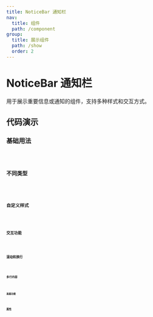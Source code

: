 ```yaml
---
title: NoticeBar 通知栏
nav:
  title: 组件
  path: /component
group:
  title: 展示组件
  path: /show
  order: 2
---
```


# NoticeBar 通知栏

用于展示重要信息或通知的组件，支持多种样式和交互方式。

## 代码演示

### 基础用法
<code src="./__fixtures__/basicUsage.tsx" />

### 不同类型
<code src="./__fixtures__/differentTypes.tsx" />

### 自定义样式
<code src="./__fixtures__/customStyles.tsx" />

### 交互功能
<code src="./__fixtures__/interactiveFeatures.tsx" />

### 滚动和换行
<code src="./__fixtures__/scrollAndWrap.tsx" />

### 多行内容
<code src="./__fixtures__/multipleLines.tsx" />

### 高级功能
<code src="./__fixtures__/advancedFeatures.tsx" />

## 属性

<API hideTitle src="./NoticeBar.tsx" />
